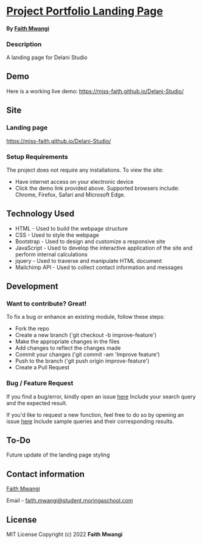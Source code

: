 # [Project Portfolio Landing Page](https://miss-faith.github.io/Delani-Studio/)
#### By [Faith Mwangi](https://github.com/miss-faith)
### Description
A landing page for Delani Studio
## Demo
Here is a working live demo: https://miss-faith.github.io/Delani-Studio/
## Site
### Landing page
https://miss-faith.github.io/Delani-Studio/
### Setup Requirements
The project does not require any installations. To view the site:
* Have internet access on your electronic device
* Click the demo link provided above. Supported browsers include: Chrome, Firefox, Safari and Microsoft Edge.
## Technology Used
* HTML - Used to build the webpage structure
* CSS - Used to style the webpage
* Bootstrap - Used to design and customize a responsive site
* JavaScript - Used to develop the interactive application of the site and perform internal calculations
* jquery - Used to traverse and manipulate HTML document
* Mailchimp API - Used to collect contact information and messages
## Development
### Want to contribute? Great!
To fix a bug or enhance an existing module, follow these steps:
* Fork the repo
* Create a new branch ('git checkout -b improve-feature')
* Make the appropriate changes in the files
* Add changes to reflect the changes made
* Commit your changes ('git commit -am 'Improve feature')
* Push to the branch ('git push origin improve-feature')
* Create a Pull Request
### Bug / Feature Request
If you find a bug/error, kindly open an issue [here](https://github.com/miss-faith/Delani-Studio/issues/new)
Include your search query and the expected result.

If you'd like to request a new function, feel free to do so by opening an issue [here](https://github.com/miss-faith/Delani-Studio/issues/new)
Include sample queries and their corresponding results.
## To-Do
Future update of the landing page styling
## Contact information
[Faith Mwangi](https://github.com/miss-faith)

Email - faith.mwangi@student.moringaschool.com
## License
MIT License
Copyright (c) 2022 **Faith Mwangi**
